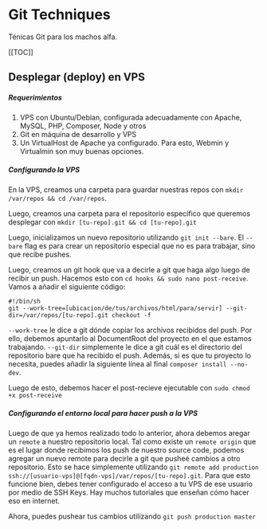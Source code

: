 Git Techniques
==============

Ténicas Git para los machos alfa.

[[TOC]]

## Desplegar (deploy) en VPS

##### Requerimientos

1. VPS con Ubuntu/Debian, configurada adecuadamente con Apache, MySQL, PHP, Composer, Node y otros
2. Git en máquina de desarrollo y VPS
3. Un VirtualHost de Apache ya configurado. Para esto, Webmin y Virtualmin son muy buenas opciones.

##### Configurando la VPS

En la VPS, creamos una carpeta para guardar nuestras repos con `mkdir /var/repos && cd /var/repos`.

Luego, creamos una carpeta para el repositorio específico que queremos desplegar con `mkdir [tu-repo].git && cd [tu-repo].git`

Luego, inicializamos un nuevo repositorio utilizando `git init --bare`. El `--bare` flag es para crear un repositorio especial que no es para trabajar, sino que recibe pushes.

Luego, creamos un git hook que va a decirle a git que haga algo luego de recibir un push. Hacemos esto con `cd hooks && sudo nano post-receive`. Vamos a añadir el siguiente código:

```
#!/bin/sh
git --work-tree=[ubicacion/de/tus/archivos/html/para/servir] --git-dir=/var/repos/[tu-repo].git checkout -f
```

`--work-tree` le dice a git dónde copiar los archivos recibidos del push. Por ello, debemos apuntarlo al DocumentRoot del proyecto en el que estamos trabajando. `--git-dir` simplemente le dice a git cuál es el directorio del repositorio bare que ha recibido el push. Además, si es que tu proyecto lo necesita, puedes añadir la siguiente línea al final `composer install --no-dev`.

Luego de esto, debemos hacer el post-recieve ejecutable con `sudo chmod +x post-receive`

##### Configurando el entorno local para hacer push a la VPS

Luego de que ya hemos realizado todo lo anterior, ahora debemos aregar un `remote` a nuestro repositorio local. Tal como existe un `remote origin` que es el lugar donde recibimos los push de nuestro source code, podemos agregar un nuevo remote para decirle a git que pusheé cambios a otro repositorio. Esto se hace simplemente utilizando `git remote add production ssh://[usuario-vps]@[fqdn-vps]/var/repos/[tu-repo].git`. Para que esto funcione bien, debes tener configurado el acceso a tu VPS de ese usuario por medio de SSH Keys. Hay muchos tutoriales que enseñan cómo hacer eso en internet.

Ahora, puedes pushear tus cambios utilizando `git push production master`